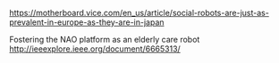 
https://motherboard.vice.com/en_us/article/social-robots-are-just-as-prevalent-in-europe-as-they-are-in-japan


Fostering the NAO platform as an elderly care robot
http://ieeexplore.ieee.org/document/6665313/